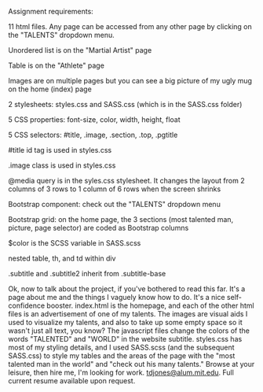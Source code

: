 Assignment requirements:

11 html files. Any page can be accessed from any other page by clicking on the "TALENTS" dropdown menu.

Unordered list is on the "Martial Artist" page

Table is on the "Athlete" page

Images are on multiple pages but you can see a big picture of my ugly mug on the home (index) page

2 stylesheets: styles.css and SASS.css (which is in the SASS.css folder)

5 CSS properties: font-size, color, width, height, float

5 CSS selectors: #title, .image, .section, .top, .pgtitle

#title id tag is used in styles.css

.image class is used in styles.css

@media query is in the syles.css stylesheet. It changes the layout from 2 columns of 3 rows to 1 column of 6 rows when the screen shrinks

Bootstrap component: check out the "TALENTS" dropdown menu

Bootstrap grid: on the home page, the 3 sections (most talented man, picture, page selector) are coded as Bootstrap columns

$color is the SCSS variable in SASS.scss

nested table, th, and td within div

.subtitle and .subtitle2 inherit from .subtitle-base

Ok, now to talk about the project, if you've bothered to read this far. It's a page about me and the things I vaguely know how to do. It's a nice self-confidence booster. index.html is the homepage, and each of the other html files is an advertisement of one of my talents. The images are visual aids I used to visualize my talents, and also to take up some empty space so it wasn't just all text, you know? The javascript files change the colors of the words "TALENTED" and "WORLD" in the website subtitle. styles.css has most of my styling details, and I used SASS.scss (and the subsequent SASS.css) to style my tables and the areas of the page with the "most talented man in the world" and "check out his many talents." Browse at your leisure, then hire me, I'm looking for work. tdjones@alum.mit.edu. Full current resume available upon request.